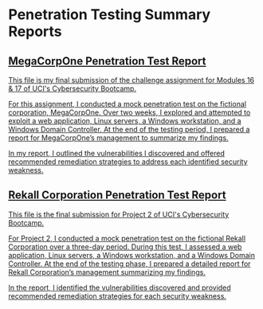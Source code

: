 # Penetration Testing Summary Reports

## <a href="https://github.com/Carljo32/Pen_testing_Summary/blob/main/MegaCorp_Pentest.md"> MegaCorpOne Penetration Test Report

This file is my final submission of the challenge assignment for Modules 16 &amp; 17 of UCI's Cybersecurity  Bootcamp.

For this assignment, I conducted a mock penetration test on the fictional corporation, MegaCorpOne. Over two weeks, I explored and attempted to exploit a web application, Linux servers, a Windows workstation, and a Windows Domain Controller. At the end of the testing period, I prepared a report for MegaCorpOne’s management to summarize my findings.

In my report, I outlined the vulnerabilities I discovered and offered recommended remediation strategies to address each identified security weakness.



## <a href="https://github.com/Carljo32/Pen_testing_Summary/blob/main/RekallCorp_Pentest.md"> Rekall Corporation Penetration Test Report

This file is the final submission for Project 2 of UCI's Cybersecurity  Bootcamp.

For Project 2, I conducted a mock penetration test on the fictional Rekall Corporation over a three-day period. During this test, I assessed a web application, Linux servers, a Windows workstation, and a Windows Domain Controller. At the end of the testing phase, I prepared a detailed report for Rekall Corporation’s management summarizing my findings.

In the report, I identified the vulnerabilities discovered and provided recommended remediation strategies for each security weakness.  
